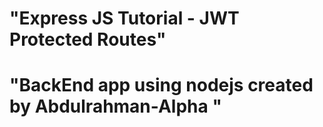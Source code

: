 # "Express JS Tutorial - JWT Protected Routes"


# "BackEnd app using nodejs created by Abdulrahman-Alpha "